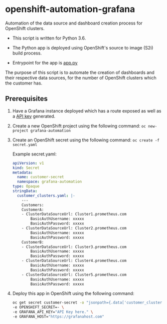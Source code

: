 # openshift-automation-grafana

Automation of the data source and dashboard creation process for OpenShift clusters.

* This script is written for Python 3.6.

* The Python app is deployed using OpenShift's source to image (S2i) build process.

* Entrypoint for the app is [app.py](app.py)

The purpose of this script is to automate the creation of dashboards and their respective data sources, for the number of OpenShift clusters which the customer has.

## Prerequisites

1. Have a Grafana instance deployed which has a route exposed as well as a [API key](https://grafana.com/docs/grafana/latest/http_api/auth/#create-api-token) generated.

2. Create a new OpenShift project using the following command: `oc new-project grafana-automation`

3. Create an OpenShift secret using the following command: `oc create -f secret.yaml`

    Example secret.yaml:

    ```yaml
    apiVersion: v1
    kind: Secret
    metadata:
      name: customer-secret
      namespace: grafana-automation
    type: Opaque
    stringData:
      customer_clusters.yaml: |-
        ---
        Customers:
        CustomerA:
        - ClusterDataSourceUrl: Cluster1.prometheus.com
            BasicAuthUsername: xxxxx
            BasicAuthPassword: xxxxx
        - ClusterDataSourceUrl: Cluster2.prometheus.com
            BasicAuthUsername: xxxxx
            BasicAuthPassword: xxxxx
        CustomerB:
        - ClusterDataSourceUrl: Cluster3.prometheus.com
            BasicAuthUsername: xxxxx
            BasicAuthPassword: xxxxx
        - ClusterDataSourceUrl: Cluster4.prometheus.com
            BasicAuthUsername: xxxxx
            BasicAuthPassword: xxxxx
        - ClusterDataSourceUrl: Cluster5.prometheus.com
            BasicAuthUsername: xxxxx
            BasicAuthPassword: xxxxx
    ```

4. Deploy this app in OpenShift using the following command:

    ```bash
    oc get secret customer-secret -o "jsonpath={.data['customer_clusters\.yaml']}" | base64 --decode | oc new-app https://github.com/UKCloud/openshift-automation-grafana.git \
    -e OPENSHIFT_SECRET=- \
    -e GRAFANA_API_KEY="API Key here." \
    -e GRAFANA_HOST="https://grafanahost.com"
    ```
